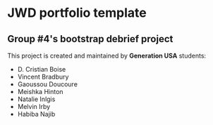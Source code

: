 # JWD portfolio template
## Group \#4's bootstrap debrief project

This project is created and maintained by **Generation USA** students:
- D. Cristian Boise
- Vincent Bradbury
- Gaoussou Doucoure
- Meishka Hinton
- Natalie Inlgis
- Melvin Irby
- Habiba Najib
